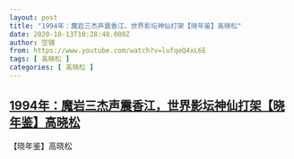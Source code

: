 ```yaml
---
layout: post
title: "1994年：魔岩三杰声震香江，世界影坛神仙打架【晓年鉴】高晓松"
date: 2020-10-13T10:28:48.000Z
author: 空镜
from: https://www.youtube.com/watch?v=lufqeQ4xL6E
tags: [ 高晓松 ]
categories: [ 高晓松 ]
---
```

<!--1602584928000-->
[1994年：魔岩三杰声震香江，世界影坛神仙打架【晓年鉴】高晓松](https://www.youtube.com/watch?v=lufqeQ4xL6E)
------

<div>
【晓年鉴】高晓松
</div>
